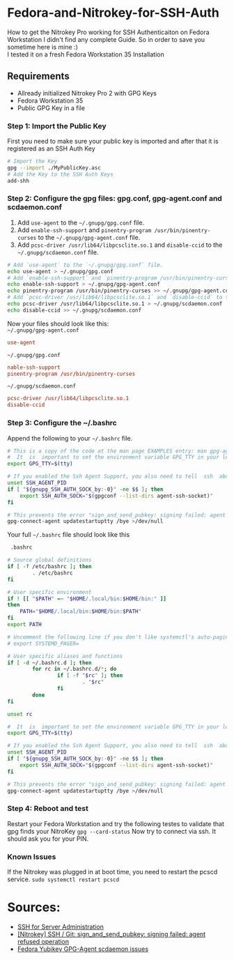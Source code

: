# Fedora-and-Nitrokey-for-SSH-Auth
How to get the Nitrokey Pro working for SSH Authenticaiton on Fedora Workstation
I didn't find any complete Guide. So in order to save you sometime here is mine :)  
I tested it on a fresh Fedora Workstation 35 Installation

## Requirements
* Allready initialized Nitrokey Pro 2 with GPG Keys
* Fedora Workstation 35
* Public GPG Key in a file

### Step 1: Import the Public Key
First you need to make sure your public key is imported and after that it is registered as an SSH Auth Key
```bash
# Import the Key
gpg --import ./MyPublicKey.asc
# Add the Key to the SSH Auth Keys
add-shh
```

### Step 2: Configure the gpg files: gpg.conf, gpg-agent.conf and scdaemon.conf
1. Add `use-agent` to the `~/.gnupg/gpg.conf` file.
2. Add `enable-ssh-support` and `pinentry-program /usr/bin/pinentry-curses` to the `~/.gnupg/gpg-agent.conf` file.
3. Add `pcsc-driver /usr/lib64/libpcsclite.so.1` and `disable-ccid` to the `~/.gnupg/scdaemon.conf` file.
```bash
# Add `use-agent` to the `~/.gnupg/gpg.conf` file.
echo use-agent > ~/.gnupg/gpg.conf
# Add `enable-ssh-support` and `pinentry-program /usr/bin/pinentry-curses` to the `~/.gnupg/gpg-agent.conf` file.
echo enable-ssh-support > ~/.gnupg/gpg-agent.conf
echo pinentry-program /usr/bin/pinentry-curses >> ~/.gnupg/gpg-agent.conf
# Add `pcsc-driver /usr/lib64/libpcsclite.so.1` and `disable-ccid` to the `~/.gnupg/scdaemon.conf` file.
echo pcsc-driver /usr/lib64/libpcsclite.so.1 > ~/.gnupg/scdaemon.conf
echo disable-ccid >> ~/.gnupg/scdaemon.conf
```
Now your files should look like this:  
`~/.gnupg/gpg-agent.conf`
```conf
use-agent
```
`~/.gnupg/gpg.conf`
```conf
nable-ssh-support
pinentry-program /usr/bin/pinentry-curses
```
`~/.gnupg/scdaemon.conf`
```conf
pcsc-driver /usr/lib64/libpcsclite.so.1
disable-ccid
```

### Step 3: Configure the ~/.bashrc
Append the following to your `~/.bashrc` file.
```bash
# This is a copy of the code at the man page EXAMPLES entry: man gpg-agent
#  It  is  important to set the environment variable GPG_TTY in your login shell, for example in the ‘~/.bashrc’ init script:
export GPG_TTY=$(tty)

# If you enabled the Ssh Agent Support, you also need to tell  ssh  about it by adding this to your init script:
unset SSH_AGENT_PID
if [ "${gnupg_SSH_AUTH_SOCK_by:-0}" -ne $$ ]; then
	export SSH_AUTH_SOCK="$(gpgconf --list-dirs agent-ssh-socket)"
fi

# This prevents the error "sign_and_send_pubkey: signing failed: agent refused operation": Source: https://support.nitrokey.com/t/nitrokey-ssh-git-sign-and-send-pubkey-signing-failed-agent-refused-operation/1886
gpg-connect-agent updatestartuptty /bye >/dev/null
```
Your full `~/.bashrc` file should look like this
```bash
 .bashrc

# Source global definitions
if [ -f /etc/bashrc ]; then
        . /etc/bashrc
fi

# User specific environment
if ! [[ "$PATH" =~ "$HOME/.local/bin:$HOME/bin:" ]]
then
    PATH="$HOME/.local/bin:$HOME/bin:$PATH"
fi
export PATH

# Uncomment the following line if you don't like systemctl's auto-paging feature:
# export SYSTEMD_PAGER=

# User specific aliases and functions
if [ -d ~/.bashrc.d ]; then
        for rc in ~/.bashrc.d/*; do
                if [ -f "$rc" ]; then
                        . "$rc"
                fi
        done
fi

unset rc

#  It  is  important to set the environment variable GPG_TTY in your login shell, for example in the ‘~/.bashrc’ init script:
export GPG_TTY=$(tty)

# If you enabled the Ssh Agent Support, you also need to tell  ssh  about it by adding this to your init script:
unset SSH_AGENT_PID
if [ "${gnupg_SSH_AUTH_SOCK_by:-0}" -ne $$ ]; then
	export SSH_AUTH_SOCK="$(gpgconf --list-dirs agent-ssh-socket)"
fi

# This prevents the error "sign_and_send_pubkey: signing failed: agent refused operation": Source: https://support.nitrokey.com/t/nitrokey-ssh-git-sign-and-send-pubkey-signing-failed-agent-refused-operation/1886
gpg-connect-agent updatestartuptty /bye >/dev/null
```
### Step 4: Reboot and test
Restart your Fedora Workstation and try the following testes to validate that gpg finds your NitroKey
`gpg --card-status`
Now try to connect via ssh. It should ask you for your PIN.
### Known Issues
If the Nitrokey was plugged in at boot time, you need to restart the pcscd service.
`sudo systemctl restart pcscd` 

# Sources:
* [SSH for Server Administration](https://www.nitrokey.com/documentation/applications#ssh-for-server-administration)
* [[Nitrokey] SSH / Git: sign_and_send_pubkey: signing failed: agent refused operation](https://support.nitrokey.com/t/nitrokey-ssh-git-sign-and-send-pubkey-signing-failed-agent-refused-operation/1886)
* [Fedora Yubikey GPG-Agent scdaemon issues](https://www.tomica.net/blog/2021/08/fedora-yubikey-gpg-scdaemon-issues/)
